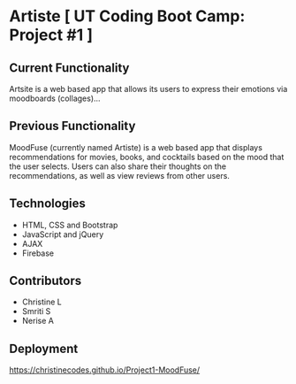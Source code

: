 # Artiste [ UT Coding Boot Camp: Project #1 ]

## Current Functionality
Artsite is a web based app that allows its users to express their emotions via moodboards (collages)... 

## Previous Functionality
MoodFuse (currently named Artiste) is a web based app that displays recommendations for movies, books, and cocktails based on the mood that the user selects. Users can also share their thoughts on the recommendations, as well as view reviews from other users.  

## Technologies
* HTML, CSS and Bootstrap 
* JavaScript and jQuery
* AJAX
* Firebase


## Contributors
* Christine L
* Smriti S
* Nerise A


## Deployment
https://christinecodes.github.io/Project1-MoodFuse/
